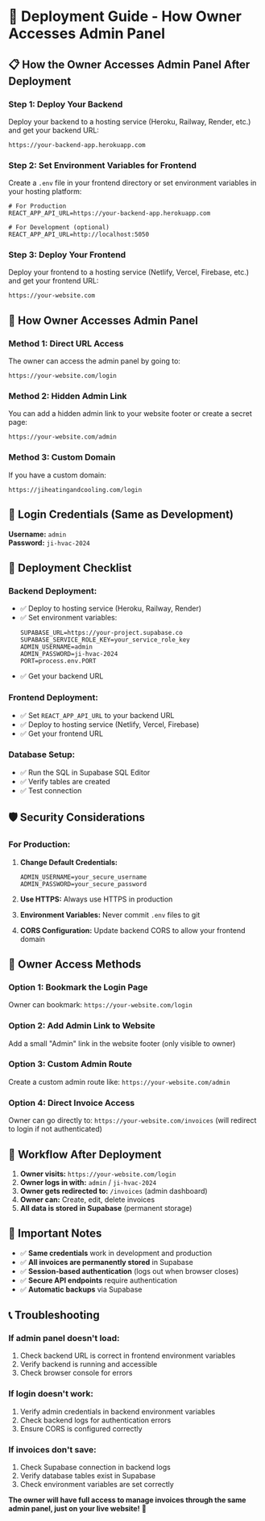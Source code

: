 # 🚀 Deployment Guide - How Owner Accesses Admin Panel

## 📋 **How the Owner Accesses Admin Panel After Deployment**

### **Step 1: Deploy Your Backend**
Deploy your backend to a hosting service (Heroku, Railway, Render, etc.) and get your backend URL:
```
https://your-backend-app.herokuapp.com
```

### **Step 2: Set Environment Variables for Frontend**
Create a `.env` file in your frontend directory or set environment variables in your hosting platform:

```env
# For Production
REACT_APP_API_URL=https://your-backend-app.herokuapp.com

# For Development (optional)
REACT_APP_API_URL=http://localhost:5050
```

### **Step 3: Deploy Your Frontend**
Deploy your frontend to a hosting service (Netlify, Vercel, Firebase, etc.) and get your frontend URL:
```
https://your-website.com
```

## 🔐 **How Owner Accesses Admin Panel**

### **Method 1: Direct URL Access**
The owner can access the admin panel by going to:
```
https://your-website.com/login
```

### **Method 2: Hidden Admin Link**
You can add a hidden admin link to your website footer or create a secret page:
```
https://your-website.com/admin
```

### **Method 3: Custom Domain**
If you have a custom domain:
```
https://jiheatingandcooling.com/login
```

## 👤 **Login Credentials (Same as Development)**

**Username:** `admin`  
**Password:** `ji-hvac-2024`

## 🔧 **Deployment Checklist**

### **Backend Deployment:**
- ✅ Deploy to hosting service (Heroku, Railway, Render)
- ✅ Set environment variables:
  ```env
  SUPABASE_URL=https://your-project.supabase.co
  SUPABASE_SERVICE_ROLE_KEY=your_service_role_key
  ADMIN_USERNAME=admin
  ADMIN_PASSWORD=ji-hvac-2024
  PORT=process.env.PORT
  ```
- ✅ Get your backend URL

### **Frontend Deployment:**
- ✅ Set `REACT_APP_API_URL` to your backend URL
- ✅ Deploy to hosting service (Netlify, Vercel, Firebase)
- ✅ Get your frontend URL

### **Database Setup:**
- ✅ Run the SQL in Supabase SQL Editor
- ✅ Verify tables are created
- ✅ Test connection

## 🛡️ **Security Considerations**

### **For Production:**
1. **Change Default Credentials:**
   ```env
   ADMIN_USERNAME=your_secure_username
   ADMIN_PASSWORD=your_secure_password
   ```

2. **Use HTTPS:** Always use HTTPS in production

3. **Environment Variables:** Never commit `.env` files to git

4. **CORS Configuration:** Update backend CORS to allow your frontend domain

## 📱 **Owner Access Methods**

### **Option 1: Bookmark the Login Page**
Owner can bookmark: `https://your-website.com/login`

### **Option 2: Add Admin Link to Website**
Add a small "Admin" link in the website footer (only visible to owner)

### **Option 3: Custom Admin Route**
Create a custom admin route like: `https://your-website.com/admin`

### **Option 4: Direct Invoice Access**
Owner can go directly to: `https://your-website.com/invoices` (will redirect to login if not authenticated)

## 🔄 **Workflow After Deployment**

1. **Owner visits:** `https://your-website.com/login`
2. **Owner logs in with:** `admin` / `ji-hvac-2024`
3. **Owner gets redirected to:** `/invoices` (admin dashboard)
4. **Owner can:** Create, edit, delete invoices
5. **All data is stored in Supabase** (permanent storage)

## 🚨 **Important Notes**

- ✅ **Same credentials** work in development and production
- ✅ **All invoices are permanently stored** in Supabase
- ✅ **Session-based authentication** (logs out when browser closes)
- ✅ **Secure API endpoints** require authentication
- ✅ **Automatic backups** via Supabase

## 📞 **Troubleshooting**

### **If admin panel doesn't load:**
1. Check backend URL is correct in frontend environment variables
2. Verify backend is running and accessible
3. Check browser console for errors

### **If login doesn't work:**
1. Verify admin credentials in backend environment variables
2. Check backend logs for authentication errors
3. Ensure CORS is configured correctly

### **If invoices don't save:**
1. Check Supabase connection in backend logs
2. Verify database tables exist in Supabase
3. Check environment variables are set correctly

**The owner will have full access to manage invoices through the same admin panel, just on your live website!** 🚀 